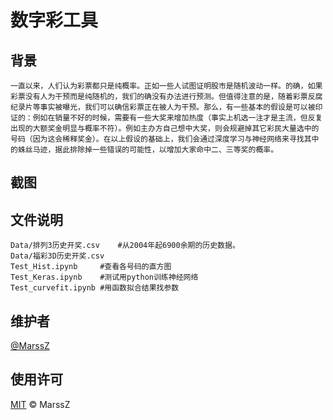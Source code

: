 # 数字彩工具
## 背景
    一直以来，人们认为彩票都只是纯概率。正如一些人试图证明股市是随机波动一样。的确，如果彩票没有人为干预而是纯随机的，我们的确没有办法进行预测。但值得注意的是，随着彩票反腐纪录片等事实被曝光，我们可以确信彩票正在被人为干预。那么，有一些基本的假设是可以被印证的：例如在销量不好的时候，需要有一些大奖来增加热度（事实上机选一注才是主流，但反复出现的大额奖金明显与概率不符）。例如主办方自己想中大奖，则会规避掉其它彩民大量选中的号码（因为这会稀释奖金）。在以上假设的基础上，我们会通过深度学习与神经网络来寻找其中的蛛丝马迹，据此排除掉一些错误的可能性，以增加大家命中二、三等奖的概率。

## 截图

## 文件说明
    Data/排列3历史开奖.csv    #从2004年起6900余期的历史数据。
    Data/福彩3D历史开奖.csv
    Test_Hist.ipynb     #查看各号码的直方图
    Test_Keras.ipynb    #测试用python训练神经网络
    Test_curvefit.ipynb #用函数拟合结果找参数


## 维护者
[@MarssZ](https://github.com/MarssZ)

## 使用许可
[MIT](LICENSE) © MarssZ
